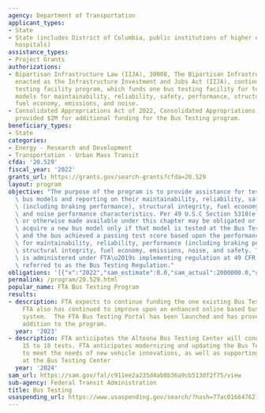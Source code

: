 ```yaml
---
agency: Department of Transportation
applicant_types:
- State
- State (includes District of Columbia, public institutions of higher education and
  hospitals)
assistance_types:
- Project Grants
authorizations:
- Bipartisan Infrastructure Law (IIJA), 30008, The Bipartisan Infrastructure Law,
  enacted as the Infrastructure Investment and Jobs Act (IIJA), continues the bus
  testing facility program, which funds one bus testing facility for testing new bus
  models for maintainability, reliability, safety, performance, structural integrity,
  fuel economy, emissions, and noise.
- Consolidated Appropriations Act of 2022, Consolidated Appropriations Act of 2022
  provided $2M for additional funding for the Bus Testing program.
beneficiary_types:
- State
categories:
- Energy - Research and Development
- Transportation - Urban Mass Transit
cfda: '20.529'
fiscal_year: '2022'
grants_url: https://grants.gov/search-grants?cfda=20.529
layout: program
objective: "The purpose of the program is to provide assistance for testing new transit\
  \ bus models and reporting on their maintainability, reliability, safety, performance\
  \ (including braking performance), structural integrity, fuel economy, emissions,\
  \ and noise performance characteristics. Per 49 U.S.C Section 5318(e), amounts appropriated\
  \ or otherwise made available under this chapter may be obligated or expended to\
  \ acquire a new bus model only if that model is tested at the Bus Testing Facility\
  \ and the bus achieved a passing test score based upon the performance standards\
  \ for maintainability, reliability, performance (including braking performance),\
  \ structural integrity, fuel economy, emissions, noise, and safety. The program\
  \ is administered under FTA\u2019s implementing regulation at 49 CFR Part 665, commonly\
  \ referred to as the Bus Testing Regulation."
obligations: '[{"x":"2022","sam_estimate":0.0,"sam_actual":2000000.0,"usa_spending_actual":2000000.0},{"x":"2023","sam_estimate":8232000.0,"sam_actual":0.0,"usa_spending_actual":12104454.99},{"x":"2024","sam_estimate":6793000.0,"sam_actual":0.0,"usa_spending_actual":0.0}]'
permalink: /program/20.529.html
popular_name: FTA Bus Testing Program
results:
- description: FTA expects to continue funding the one existing Bus Testing Center.
    FTA also has continued to improve upon an enhanced online based bus testing request
    system.  The FTA Bus Testing Portal has been launched and has proven to be a successful
    addition to the program.
  year: '2023'
- description: FTA anticipates the Altoona Bus Testing Center will conduct between
    15 to 18 tests. FTA anticipates modernizing and updating the Bus Testing Program
    to meet the needs of new vehicle innovations, as well as supporting facility upgrades
    at the Bus Testing Center
  year: '2024'
sam_url: https://sam.gov/fal/c911ee2a235d4ab0b36a9cb513df2f75/view
sub-agency: Federal Transit Administration
title: Bus Testing
usaspending_url: https://www.usaspending.gov/search/?hash=77ac0166476212eef6d2a32b1c9730cf
---
```

